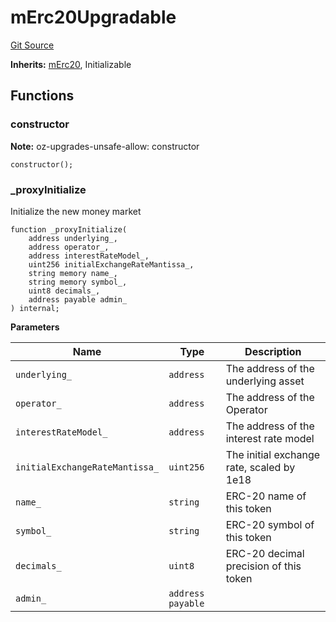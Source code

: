 # mErc20Upgradable
[Git Source](https://github.com/malda-protocol/malda-lending/blob/7babde64a69e0bddbfb8ee96e52976dd39acebdd/src\mToken\mErc20Upgradable.sol)

**Inherits:**
[mErc20](/src\mToken\mErc20.sol\abstract.mErc20.md), Initializable


## Functions
### constructor

**Note:**
oz-upgrades-unsafe-allow: constructor


```solidity
constructor();
```

### _proxyInitialize

Initialize the new money market


```solidity
function _proxyInitialize(
    address underlying_,
    address operator_,
    address interestRateModel_,
    uint256 initialExchangeRateMantissa_,
    string memory name_,
    string memory symbol_,
    uint8 decimals_,
    address payable admin_
) internal;
```
**Parameters**

|Name|Type|Description|
|----|----|-----------|
|`underlying_`|`address`|The address of the underlying asset|
|`operator_`|`address`|The address of the Operator|
|`interestRateModel_`|`address`|The address of the interest rate model|
|`initialExchangeRateMantissa_`|`uint256`|The initial exchange rate, scaled by 1e18|
|`name_`|`string`|ERC-20 name of this token|
|`symbol_`|`string`|ERC-20 symbol of this token|
|`decimals_`|`uint8`|ERC-20 decimal precision of this token|
|`admin_`|`address payable`||


